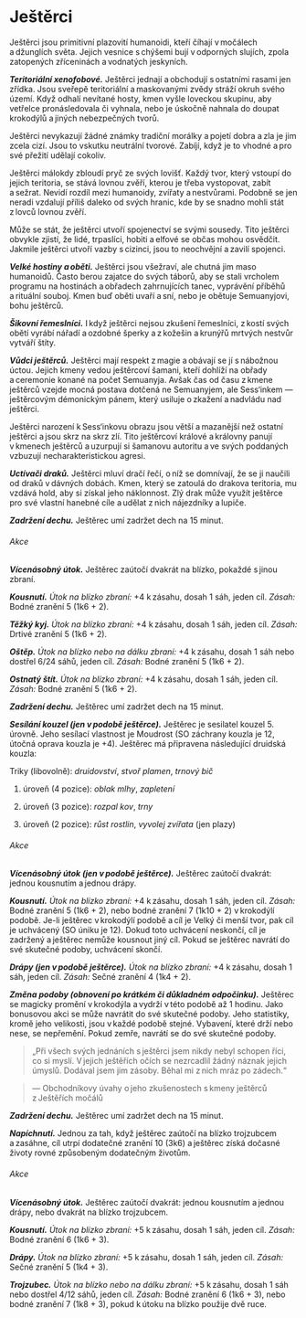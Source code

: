 # Ještěrci
  
Ještěrci jsou primitivní plazovití humanoidi, kteří číhají v močálech a džunglích světa. Jejich vesnice s chýšemi bují v odporných slujích, zpola zatopených zříceninách a vodnatých jeskyních.
  
***Teritoriální xenofobové.*** Ještěrci jednají a obchodují s ostatními rasami jen zřídka. Jsou sveřepě teritoriální a maskovanými zvědy stráží okruh svého území. Když odhalí nevítané hosty, kmen vyšle loveckou skupinu, aby vetřelce pronásledovala či vyhnala, nebo je úskočně nahnala do doupat krokodýlů a jiných nebezpečných tvorů.
  
Ještěrci nevykazují žádné známky tradiční morálky a pojetí dobra a zla je jim zcela cizí. Jsou to vskutku neutrální tvorové. Zabíjí, když je to vhodné a pro své přežití udělají cokoliv.
  
Ještěrci málokdy zbloudí pryč ze svých lovišť. Každý tvor, který vstoupí do jejich teritoria, se stává lovnou zvěří, kterou je třeba vystopovat, zabít a sežrat. Nevidí rozdíl mezi humanoidy, zvířaty a nestvůrami. Podobně se jen neradi vzdalují příliš daleko od svých hranic, kde by se snadno mohli stát z lovců lovnou zvěří.
  
Může se stát, že ještěrci utvoří spojenectví se svými sousedy. Tito ještěrci obvykle zjistí, že lidé, trpaslíci, hobiti a elfové se občas mohou osvědčit. Jakmile ještěrci utvoří vazby s cizinci, jsou to neochvějní a zavilí spojenci.
  
***Velké hostiny a oběti.*** Ještěrci jsou všežraví, ale chutná jim maso humanoidů. Často berou zajatce do svých táborů, aby se stali vrcholem programu na hostinách a obřadech zahrnujících tanec, vyprávění příběhů a rituální souboj. Kmen buď oběti uvaří a sní, nebo je obětuje Semuanyjovi, bohu ještěrců.
  
***Šikovní řemeslníci.*** I když ještěrci nejsou zkušení řemeslníci, z kostí svých obětí vyrábí nářadí a ozdobné šperky a z kožešin a krunýřů mrtvých nestvůr vytváří štíty.
  
***Vůdci ještěrců.*** Ještěrci mají respekt z magie a obávají se jí s nábožnou úctou. Jejich kmeny vedou ještěrcoví šamani, kteří dohlíží na obřady a ceremonie konané na počet Semuanyja. Avšak čas od času z kmene ještěrců vzejde mocná postava dotčená ne Semuanyjem, ale Sess‘inkem — ještěrcovým démonickým pánem, který usiluje o zkažení a nadvládu nad ještěrci.
  
Ještěrci narození k Sess‘inkovu obrazu jsou větší a mazanější než ostatní ještěrci a jsou skrz na skrz zlí. Tito ještěrcoví králové a královny panují v kmenech ještěrců a uzurpují si šamanovu autoritu a ve svých poddaných vzbuzují necharakteristickou agresi.
  
***Uctívači draků.*** Ještěrci mluví dračí řečí, o níž se domnívají, že se ji naučili od draků v dávných dobách. Kmen, který se zatoulá do drakova teritoria, mu vzdává hold, aby si získal jeho náklonnost. Zlý drak může využít ještěrce pro své vlastní hanebné cíle a udělat z nich nájezdníky a lupiče.
  
<Monster 
    title="Ještěrec"
    subtitle="Střední humanoid (ještěrec), neutrální"
    armor-class="15 (přirozená zbroj, štít)"
    hit-points="22 (4k8 + 4)"
    speed="6 sáhů, plavání 6 sáhů"
    str="15 (+2)"
    dex="10 (+0)"
    con="13 (+1)"
    int="7 (-2)"
    wis="12 (+1)"
    cha="7 (-2)"
    saving-throws=""
    skills="Nenápadnost +4, Přežití +5, Vnímání +3"
    damage-vulnerabilities=""
    damage-resistances=""
    damage-immunities=""
    condition-immunities=""
    senses="pasivní Vnímání 13"
    languages="dračí řeč"
    challenge="1/2 (100 ZK)"
    >

***Zadržení dechu.*** Ještěrec umí zadržet dech na 15 minut.
  
###### Akce
  
***Vícenásobný útok.*** Ještěrec zaútočí dvakrát na blízko, pokaždé s jinou zbraní.
  
***Kousnutí.*** *Útok na blízko zbraní:* +4 k zásahu, dosah 1 sáh, jeden cíl. *Zásah:* Bodné zranění 5 (1k6 + 2).
  
***Těžký kyj.*** *Útok na blízko zbraní:* +4 k zásahu, dosah 1 sáh, jeden cíl. *Zásah:* Drtivé zranění 5 (1k6 + 2).
  
***Oštěp.*** *Útok na blízko nebo na dálku zbraní:* +4 k zásahu, dosah 1 sáh nebo dostřel 6/24 sáhů, jeden cíl. *Zásah:* Bodné zranění 5 (1k6 + 2).
  
***Ostnatý štít.*** *Útok na blízko zbraní:* +4 k zásahu, dosah 1 sáh, jeden cíl. *Zásah:* Bodné zranění 5 (1k6 + 2).

</Monster> 

<Monster 
    title="Ještěrcový šaman"
    subtitle="Střední humanoid (ještěrec), neutrální"
    armor-class="13 (přirozená zbroj)"
    hit-points="27 (5k8 + 5)"
    speed="6 sáhů, plavání 6 sáhů"
    str="15 (+2)"
    dex="10 (+1)"
    con="13 (+0)"
    int="10 (+0)"
    wis="15 (+2)"
    cha="8 (-1)"
    saving-throws=""
    skills="Nenápadnost +4, Přežití +6, Vnímání +4"
    damage-vulnerabilities=""
    damage-resistances=""
    damage-immunities=""
    condition-immunities=""
    senses="pasivní Vnímání 14"
    languages="dračí řeč"
    challenge="2 (450 ZK)"
    >

***Zadržení dechu.*** Ještěrec umí zadržet dech na 15 minut.
  
***Sesílání kouzel (jen v podobě ještěrce).*** Ještěrec je sesilatel kouzel 5. úrovně. Jeho sesílací vlastnost je Moudrost (SO záchrany kouzla je 12, útočná oprava kouzla je +4). Ještěrec má připravena následující druidská kouzla:
  
Triky (libovolně): *druidovství*, *stvoř plamen*, *trnový bič*
  
1. úroveň (4 pozice): *oblak mlhy*, *zapletení*
  
2. úroveň (3 pozice): *rozpal kov*, *trny*
  
3. úroveň (2 pozice): *růst rostlin*, *vyvolej zvířata* (jen plazy)
  
###### Akce
  
***Vícenásobný útok (jen v podobě ještěrce).*** Ještěrec zaútočí dvakrát: jednou kousnutím a jednou drápy.
  
***Kousnutí.*** *Útok na blízko zbraní:* +4 k zásahu, dosah 1 sáh, jeden cíl. *Zásah:* Bodné zranění 5 (1k6 + 2), nebo bodné zranění 7 (1k10 + 2) v krokodýlí podobě. Je-li ještěrec v krokodýlí podobě a cíl je Velký či menší tvor, pak cíl je uchvácený (SO úniku je 12). Dokud toto uchvácení neskončí, cíl je zadržený a ještěrec nemůže kousnout jiný cíl. Pokud se ještěrec navrátí do své skutečné podoby, uchvácení skončí.
  
***Drápy (jen v podobě ještěrce).*** *Útok na blízko zbraní:* +4 k zásahu, dosah 1 sáh, jeden cíl. *Zásah:* Sečné zranění 4 (1k4 + 2).
  
***Změna podoby (obnovení po krátkém či důkladném odpočinku).*** Ještěrec se magicky promění v krokodýla a vydrží v této podobě až 1 hodinu. Jako bonusovou akci se může navrátit do své skutečné podoby. Jeho statistiky, kromě jeho velikosti, jsou v každé podobě stejné. Vybavení, které drží nebo nese, se nepřemění. Pokud zemře, navrátí se do své skutečné podoby.

</Monster>

> „Při všech svých jednáních s ještěrci jsem nikdy nebyl schopen říci, co si myslí. V jejich ještěřích očích se nezrcadlil žádný náznak jejich úmyslů. Dodával jsem jim zásoby. Běhal mi z nich mráz po zádech.“
  
> — Obchodníkovy úvahy o jeho zkušenostech s kmeny ještěrců z Ještěřích močálů

<Monster 
    title="Ještěrcový král/královna"
    subtitle="Střední humanoid (ještěrec), chaotické zlo"
    armor-class="15 (přirozená zbroj)"
    hit-points="78 (12k8 + 24)"
    speed="6 sáhů, plavání 6 sáhů"
    str="17 (+3)"
    dex="12 (+1)"
    con="15 (+2)"
    int="11 (+0)"
    wis="11 (+0)"
    cha="15 (+2)"
    saving-throws="Odl +4, Mdr +2"
    skills="Nenápadnost +5, Přežití +4, Vnímání +4"
    damage-vulnerabilities=""
    damage-resistances=""
    damage-immunities=""
    condition-immunities="vystrašený"
    senses="vidění ve tmě 12 sáhů, pasivní Vnímání 14"
    languages="démonština, dračí řeč"
    challenge="4 (1 100 ZK)"
    >
 
***Zadržení dechu.*** Ještěrec umí zadržet dech na 15 minut.
  
***Napíchnutí.*** Jednou za tah, když ještěrec zaútočí na blízko trojzubcem a zasáhne, cíl utrpí dodatečné zranění 10 (3k6) a ještěrec získá dočasné životy rovné způsobeným dodatečným životům.
  
###### Akce
  
***Vícenásobný útok.*** Ještěrec zaútočí dvakrát: jednou kousnutím a jednou drápy, nebo dvakrát na blízko trojzubcem.
  
***Kousnutí.*** *Útok na blízko zbraní:* +5 k zásahu, dosah 1 sáh, jeden cíl. *Zásah:* Bodné zranění 6 (1k6 + 3).
  
***Drápy.*** *Útok na blízko zbraní:* +5 k zásahu, dosah 1 sáh, jeden cíl. *Zásah:* Sečné zranění 5 (1k4 + 3).
  
***Trojzubec.*** *Útok na blízko nebo na dálku zbraní:* +5 k zásahu, dosah 1 sáh nebo dostřel 4/12 sáhů, jeden cíl. *Zásah:* Bodné zranění 6 (1k6 + 3), nebo bodné zranění 7 (1k8 + 3), pokud k útoku na blízko použije dvě ruce.

</Monster>  
